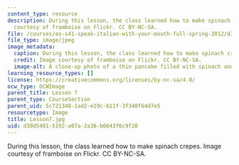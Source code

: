 ```yaml
---
content_type: resource
description: During this lesson, the class learned how to make spinach crepes. Image
  courtesy of framboise on Flickr. CC BY-NC-SA.
file: /courses/es-s41-speak-italian-with-your-mouth-full-spring-2012/d38d54015192a07a2a36b6643f6c9f28_Lesson7.jpg
file_type: image/jpeg
image_metadata:
  caption: During this lesson, the class learned how to make spinach crepes.
  credit: Image courtesy of framboise on Flickr. CC BY-NC-SA.
  image-alt: A close-up photo of a thin pancake filled with spinach and cheese.
learning_resource_types: []
license: https://creativecommons.org/licenses/by-nc-sa/4.0/
ocw_type: OCWImage
parent_title: Lesson 7
parent_type: CourseSection
parent_uid: 5c721348-1ad2-e19c-b11f-3f348f64d7e5
resourcetype: Image
title: Lesson7.jpg
uid: d38d5401-5192-a07a-2a36-b6643f6c9f28
---
```

During this lesson, the class learned how to make spinach crepes. Image courtesy of framboise on Flickr. CC BY-NC-SA.